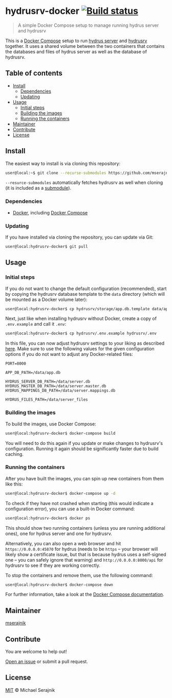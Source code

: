 # hydrusrv-docker [![Build status][travis-badge]][travis-url]

> A simple Docker Compose setup to manage running hydrus server and hydrusrv

This is a [Docker Compose][docker-compose] setup to run
[hydrus server][hydrus-server] and [hydrusrv][hydrusrv] together. It uses a
shared volume between the two containers that contains the databases and files
of hydrus server as well as the database of hydrusrv.

## Table of contents

+ [Install](#install)
  + [Dependencies](#dependencies)
  + [Updating](#updating)
+ [Usage](#usage)
  + [Initial steps](#initial-steps)
  + [Building the images](#building-the-images)
  + [Running the containers](#running-the-containers)
+ [Maintainer](#maintainer)
+ [Contribute](#contribute)
+ [License](#license)

## Install

The easiest way to install is via cloning this repository:

```zsh
user@local:~$ git clone --recurse-submodules https://github.com/mserajnik/hydrusrv-docker.git
```

`--resurce-submodules` automatically fetches hydrusrv as well when cloning (it
is included as a [submodule][git-submodules]).

### Dependencies

+ [Docker][docker], including [Docker Compose][docker-compose]

### Updating

If you have installed via cloning the repository, you can update via Git:

```zsh
user@local:hydrusrv-docker$ git pull
```

## Usage

### Initial steps

If you do not want to change the default configuration (recommended), start by
copying the hydrusrv database template to the `data` directory (which will be
mounted as a Docker volume later):

```zsh
user@local:hydrusrv-docker$ cp hydrusrv/storage/app.db.template data/app.db
```

Next, just like when installing hydrusrv without Docker, create a copy of
`.env.example` and call it `.env`:

```zsh
user@local:hydrusrv-docker$ cp hydrusrv/.env.example hydrusrv/.env
```

In this file, you can now adjust hydrusrv settings to your liking as described
[here][hydrusrv-configuration]. Make sure to use the following values for the
given configuration options if you do not want to adjust any Docker-related
files:

```
PORT=8000

APP_DB_PATH=/data/app.db

HYDRUS_SERVER_DB_PATH=/data/server.db
HYDRUS_MASTER_DB_PATH=/data/server.master.db
HYDRUS_MAPPINGS_DB_PATH=/data/server.mappings.db

HYDRUS_FILES_PATH=/data/server_files
```

### Building the images

To build the images, use Docker Compose:

```zsh
user@local:hydrusrv-docker$ docker-compose build
```

You will need to do this again if you update or make changes to hydrusrv's
configuration. Running it again should be significantly faster due to build
caching.

### Running the containers

After you have built the images, you can spin up new containers from them like
this:

```zsh
user@local:hydrusrv-docker$ docker-compose up -d
```

To check if they have not crashed when starting (this would indicate a
configuration error), you can use a built-in Docker command:

```zsh
user@local:hydrusrv-docker$ docker ps
```

This should show two running containers (unless you are running additional
ones), one for hydrus server and one for hydrusrv.

Alternatively, you can also open a web browser and hit `https://0.0.0.0:45870`
for hydrus (needs to be `https` – your browser will likely show a certificate
issue, but that is because hydrus uses a self-signed one – you can safely
ignore that warning) and `http://0.0.0.0:8000/api` for hydrusrv to see if they
are working correctly.

To stop the containers and remove them, use the following command:

```zsh
user@local:hydrusrv-docker$ docker-compose down
```

For further information, take a look at the
[Docker Compose documentation][docker-compose].

## Maintainer

[mserajnik][maintainer-url]

## Contribute

You are welcome to help out!

[Open an issue][issues-url] or submit a pull request.

## License

[MIT](LICENSE.md) © Michael Serajnik

[travis-url]: https://travis-ci.com/mserajnik/hydrusrv-docker
[travis-badge]: https://travis-ci.com/mserajnik/hydrusrv-docker.svg

[hydrus-server]: http://hydrusnetwork.github.io/hydrus
[hydrusrv]: https://github.com/mserajnik/hydrusrv
[docker-compose]: https://docs.docker.com/compose/
[git-submodules]: https://git-scm.com/docs/git-submodule
[docker]: https://www.docker.com/
[hydrusrv-configuration]: https://github.com/mserajnik/hydrusrv#configuration

[maintainer-url]: https://github.com/mserajnik
[issues-url]: https://github.com/mserajnik/hydrusrv-docker/issues/new
